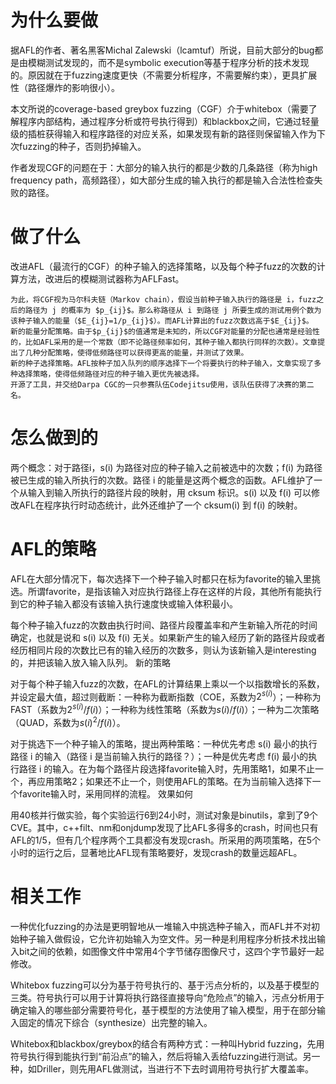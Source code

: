 # 为什么要做

据AFL的作者、著名黑客Michal Zalewski（lcamtuf）所说，目前大部分的bug都是由模糊测试发现的，而不是symbolic execution等基于程序分析的技术发现的。原因就在于fuzzing速度更快（不需要分析程序，不需要解约束），更具扩展性（路径爆炸的影响很小）。

本文所说的coverage-based greybox fuzzing（CGF）介于whitebox（需要了解程序内部结构，通过程序分析或符号执行得到）和blackbox之间，它通过轻量级的插桩获得输入和程序路径的对应关系，如果发现有新的路径则保留输入作为下次fuzzing的种子，否则扔掉输入。

作者发现CGF的问题在于：大部分的输入执行的都是少数的几条路径（称为high frequency path，高频路径），如大部分生成的输入执行的都是输入合法性检查失败的路径。

# 做了什么

改进AFL（最流行的CGF）的种子输入的选择策略，以及每个种子fuzz的次数的计算方法，改进后的模糊测试器称为AFLFast。

    为此，将CGF视为马尔科夫链（Markov chain），假设当前种子输入执行的路径是 i，fuzz之后的路径为 j 的概率为 $p_{ij}$。那么称路径从 i 到路径 j 所要生成的测试用例个数为该种子输入的能量（$E_{ij}=1/p_{ij}$）。而AFL计算出的fuzz次数远高于$E_{ij}$。
    新的能量分配策略。由于$p_{ij}$的值通常是未知的，所以CGF对能量的分配也通常是经验性的，比如AFL采用的是一个常数（即不论路径频率如何，其种子输入都执行同样的次数）。文章提出了几种分配策略，使得低频路径可以获得更高的能量，并测试了效果。
    新的种子选择策略。AFL按种子加入队列的顺序选择下一个将要执行的种子输入，文章实现了多种选择策略，使得低频路径对应的种子输入更优先被选择。
    开源了工具，并交给Darpa CGC的一只参赛队伍Codejitsu使用，该队伍获得了决赛的第二名。

# 怎么做到的

两个概念：对于路径i，s(i) 为路径对应的种子输入之前被选中的次数；f(i) 为路径被已生成的输入所执行的次数。路径 i 的能量是这两个概念的函数。AFL维护了一个从输入到输入所执行的路径片段的映射，用 cksum 标识。s(i) 以及 f(i) 可以修改AFL在程序执行时动态统计，此外还维护了一个 cksum(i) 到 f(i) 的映射。

# AFL的策略

AFL在大部分情况下，每次选择下一个种子输入时都只在标为favorite的输入里挑选。所谓favorite，是指该输入对应执行路径上存在这样的片段，其他所有能执行到它的种子输入都没有该输入执行速度快或输入体积最小。

每个种子输入fuzz的次数由执行时间、路径片段覆盖率和产生新输入所花的时间确定，也就是说和 s(i) 以及 f(i) 无关。如果新产生的输入经历了新的路径片段或者经历相同片段的次数比已有的输入经历的次数多，则认为该新输入是interesting的，并把该输入放入输入队列。
新的策略

对于每个种子输入fuzz的次数，在AFL的计算结果上乘以一个以指数增长的系数，并设定最大值，超过则截断：一种称为截断指数（COE，系数为$2^{s(i)}$）；一种称为FAST（系数为$2^{s(i)}/f(i)$）；一种称为线性策略（系数为$s(i)/f(i)$）；一种为二次策略（QUAD，系数为$s(i)^2/f(i)$）。

对于挑选下一个种子输入的策略，提出两种策略：一种优先考虑 s(i) 最小的执行路径 i 的输入（路径 i 是当前输入执行的路径？）；一种是优先考虑 f(i) 最小的执行路径 i 的输入。在为每个路径片段选择favorite输入时，先用策略1，如果不止一个，再应用策略2；如果还不止一个，则使用AFL的策略。在为当前输入选择下一个favorite输入时，采用同样的流程。
效果如何

用40核并行做实验，每个实验运行6到24小时，测试对象是binutils，拿到了9个CVE。其中，c++filt、nm和onjdump发现了比AFL多得多的crash，时间也只有AFL的1/5，但有几个程序两个工具都没有发现crash。所采用的两项策略，在5个小时的运行之后，显著地比AFL现有策略要好，发现crash的数量远超AFL。

# 相关工作

一种优化fuzzing的办法是更明智地从一堆输入中挑选种子输入，而AFL并不对初始种子输入做假设，它允许初始输入为空文件。另一种是利用程序分析技术找出输入bit之间的依赖，如图像文件中常用4个字节储存图像尺寸，这四个字节最好一起修改。

Whitebox fuzzing可以分为基于符号执行的、基于污点分析的，以及基于模型的三类。符号执行可以用于计算将执行路径直接导向“危险点”的输入，污点分析用于确定输入的哪些部分需要符号化，基于模型的方法使用了输入模型，用于在部分输入固定的情况下综合（synthesize）出完整的输入。

Whitebox和blackbox/greybox的结合有两种方式：一种叫Hybrid fuzzing，先用符号执行得到能执行到“前沿点”的输入，然后将输入丢给fuzzing进行测试。另一种，如Driller，则先用AFL做测试，当进行不下去时调用符号执行扩大覆盖率。
